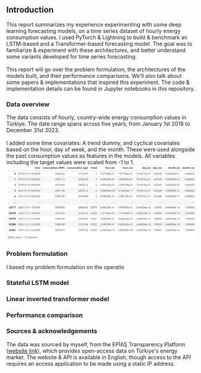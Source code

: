 ## Introduction
This report summarizes my experience experimenting with some deep learning forecasting models, on a time series dataset of hourly energy consumption values.
I used PyTorch & Lightning to build & benchmark an LSTM-based and a Transformer-based forecasting model. The goal was to familiarize & experiment with these architectures, and better understand some variants developed for time series forecasting.
\
\
This report will go over the problem formulation, the architectures of the models built, and their performance comparisons. We'll also talk about some papers & implementations that inspired this experiment. The code & implementation details can be found in Jupyter notebooks in this repository.
### Data overview
The data consists of hourly, country-wide energy consumption values in Türkiye. The date range spans across five years, from January 1st 2018 to December 31st 2023. 
\
\
I added some time covariates: A trend dummy, and cyclical covariates based on the hour, day of week, and the month. These were used alongside the past consumption values as features in the models. All variables including the target values were scaled from -1 to 1.
![Data](https://github.com/AhmetZamanis/DeepLearningEnergyForecasting/blob/main/ReportImages/DataHead.png)

### Problem formulation
I based my problem formulation on the operatio
### Stateful LSTM model
### Linear inverted transformer model
### Performance comparison
### Sources & acknowledgements
The data was sourced by myself, from the EPİAŞ Transparency Platform ([website link](https://seffaflik.epias.com.tr/home)), which provides open-access data on Türkiye's energy market. The website & API is available in English, though access to the API requires an access application to be made using a static IP address. 
